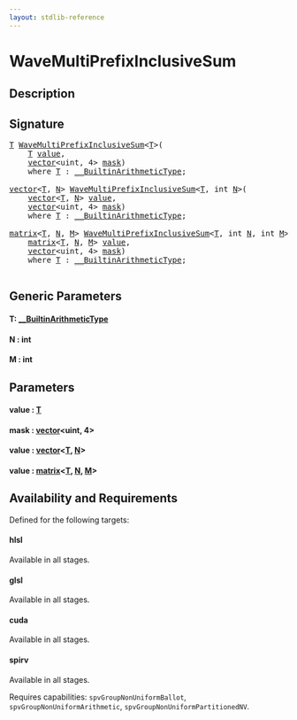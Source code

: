 ```yaml
---
layout: stdlib-reference
---
```


# WaveMultiPrefixInclusiveSum

## Description





## Signature 

<pre>
<a href="wavemultiprefixinclusivesum-049fo.html#typeparam-T" class="code_type">T</a> <a href="wavemultiprefixinclusivesum-049fo.html">WaveMultiPrefixInclusiveSum</a>&lt;<a href="wavemultiprefixinclusivesum-049fo.html#typeparam-T" class="code_type">T</a>&gt;(
    <a href="wavemultiprefixinclusivesum-049fo.html#typeparam-T" class="code_type">T</a> <a href="wavemultiprefixinclusivesum-049fo.html#decl-value" class="code_param">value</a>,
    <a href="../types/vector/index.html" class="code_type">vector</a>&lt;<span class="code_keyword">uint</span>, 4&gt; <a href="wavemultiprefixinclusivesum-049fo.html#decl-mask" class="code_param">mask</a>)
    <span class='code_keyword'>where</span> <a href="wavemultiprefixinclusivesum-049fo.html#typeparam-T" class="code_type">T</a> : <a href="../interfaces/0_builtinarithmetictype-029j/index.html" class="code_type">__BuiltinArithmeticType</a>;

<a href="../types/vector/index.html" class="code_type">vector</a>&lt;<a href="wavemultiprefixinclusivesum-049fo.html#typeparam-T" class="code_type">T</a>, <a href="wavemultiprefixinclusivesum-049fo.html#decl-N" class="code_var">N</a>&gt; <a href="wavemultiprefixinclusivesum-049fo.html">WaveMultiPrefixInclusiveSum</a>&lt;<a href="wavemultiprefixinclusivesum-049fo.html#typeparam-T" class="code_type">T</a>, <span class="code_keyword">int</span> <a href="wavemultiprefixinclusivesum-049fo.html#decl-N" class="code_var">N</a>&gt;(
    <a href="../types/vector/index.html" class="code_type">vector</a>&lt;<a href="wavemultiprefixinclusivesum-049fo.html#typeparam-T" class="code_type">T</a>, <a href="wavemultiprefixinclusivesum-049fo.html#decl-N" class="code_var">N</a>&gt; <a href="wavemultiprefixinclusivesum-049fo.html#decl-value" class="code_param">value</a>,
    <a href="../types/vector/index.html" class="code_type">vector</a>&lt;<span class="code_keyword">uint</span>, 4&gt; <a href="wavemultiprefixinclusivesum-049fo.html#decl-mask" class="code_param">mask</a>)
    <span class='code_keyword'>where</span> <a href="wavemultiprefixinclusivesum-049fo.html#typeparam-T" class="code_type">T</a> : <a href="../interfaces/0_builtinarithmetictype-029j/index.html" class="code_type">__BuiltinArithmeticType</a>;

<a href="../types/matrix/index.html" class="code_type">matrix</a>&lt;<a href="wavemultiprefixinclusivesum-049fo.html#typeparam-T" class="code_type">T</a>, <a href="wavemultiprefixinclusivesum-049fo.html#decl-N" class="code_var">N</a>, <a href="wavemultiprefixinclusivesum-049fo.html#decl-M" class="code_var">M</a>&gt; <a href="wavemultiprefixinclusivesum-049fo.html">WaveMultiPrefixInclusiveSum</a>&lt;<a href="wavemultiprefixinclusivesum-049fo.html#typeparam-T" class="code_type">T</a>, <span class="code_keyword">int</span> <a href="wavemultiprefixinclusivesum-049fo.html#decl-N" class="code_var">N</a>, <span class="code_keyword">int</span> <a href="wavemultiprefixinclusivesum-049fo.html#decl-M" class="code_var">M</a>&gt;(
    <a href="../types/matrix/index.html" class="code_type">matrix</a>&lt;<a href="wavemultiprefixinclusivesum-049fo.html#typeparam-T" class="code_type">T</a>, <a href="wavemultiprefixinclusivesum-049fo.html#decl-N" class="code_var">N</a>, <a href="wavemultiprefixinclusivesum-049fo.html#decl-M" class="code_var">M</a>&gt; <a href="wavemultiprefixinclusivesum-049fo.html#decl-value" class="code_param">value</a>,
    <a href="../types/vector/index.html" class="code_type">vector</a>&lt;<span class="code_keyword">uint</span>, 4&gt; <a href="wavemultiprefixinclusivesum-049fo.html#decl-mask" class="code_param">mask</a>)
    <span class='code_keyword'>where</span> <a href="wavemultiprefixinclusivesum-049fo.html#typeparam-T" class="code_type">T</a> : <a href="../interfaces/0_builtinarithmetictype-029j/index.html" class="code_type">__BuiltinArithmeticType</a>;

</pre>

## Generic Parameters

####  <a id="typeparam-T"></a>T: [\_\_BuiltinArithmeticType](../interfaces/0_builtinarithmetictype-029j/index.html)
####  <a id="decl-N"></a>N  : int
####  <a id="decl-M"></a>M  : int

## Parameters

####  <a id="decl-value"></a>value  : [T](wavemultiprefixinclusivesum-049fo.html#typeparam-T)
####  <a id="decl-mask"></a>mask  : [vector](../types/vector/index.html)\<uint, 4\>
####  <a id="decl-value"></a>value  : [vector](../types/vector/index.html)\<[T](../types/vector/index.html#typeparam-T), [N](../types/vector/index.html#decl-N)\>
####  <a id="decl-value"></a>value  : [matrix](../types/matrix/index.html)\<[T](../types/matrix/t-0.html), [N](../types/matrix/index.html#decl-N), [M](../types/matrix/index.html#decl-M)\>

## Availability and Requirements

Defined for the following targets:

#### hlsl
Available in all stages.

#### glsl
Available in all stages.

#### cuda
Available in all stages.

#### spirv
Available in all stages.

Requires capabilities: `spvGroupNonUniformBallot`, `spvGroupNonUniformArithmetic`, `spvGroupNonUniformPartitionedNV`.


